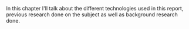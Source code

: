 In this chapter I'll talk about the different technologies used in this report,
previous research done on the subject as well as background research done.

